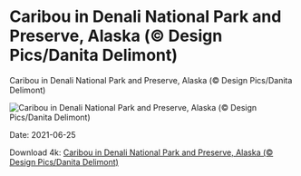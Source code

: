 # Caribou in Denali National Park and Preserve, Alaska (© Design Pics/Danita Delimont)

Caribou in Denali National Park and Preserve, Alaska (© Design Pics/Danita Delimont)

![Caribou in Denali National Park and Preserve, Alaska (© Design Pics/Danita Delimont)](https://bing.com/th?id=OHR.DenaliCaribou_EN-US5229911845_UHD.jpg&w=1024&h=576)

Date: 2021-06-25

Download 4k: [Caribou in Denali National Park and Preserve, Alaska (© Design Pics/Danita Delimont)](https://bing.com/th?id=OHR.DenaliCaribou_EN-US5229911845_UHD.jpg)

